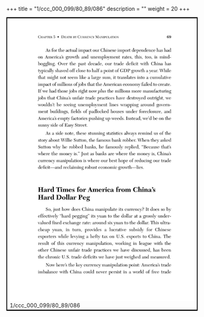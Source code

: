 +++
title = "1/ccc_000_099/80_89/086"
description = ""
weight = 20
+++

<table style="border:2px solid black;max-width:800px;max-height:800px;" 
><tr><td><img class="center-fit-jpg"
src="/jpg_/out_jpg_dbc_086.jpg"  >1/ccc_000_099/80_89/086</img></td></tr></table>